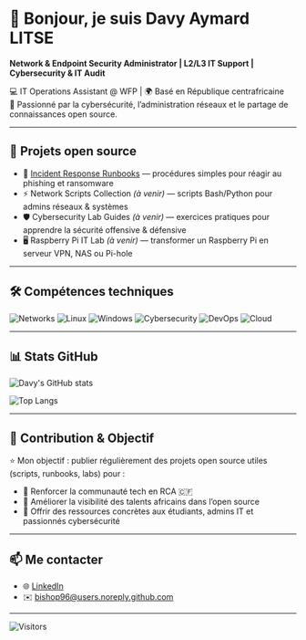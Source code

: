 # 👋 Bonjour, je suis Davy Aymard LITSE  

**Network & Endpoint Security Administrator | L2/L3 IT Support | Cybersecurity & IT Audit**  

💻 IT Operations Assistant @ WFP | 🌍 Basé en République centrafricaine  
🔐 Passionné par la cybersécurité, l’administration réseaux et le partage de connaissances open source.  

---

## 🚀 Projets open source
- 📘 [Incident Response Runbooks](https://github.com/DavyAymard/incident-response-runbooks) — procédures simples pour réagir au phishing et ransomware  
- ⚡ Network Scripts Collection *(à venir)* — scripts Bash/Python pour admins réseaux & systèmes  
- 🛡️ Cybersecurity Lab Guides *(à venir)* — exercices pratiques pour apprendre la sécurité offensive & défensive  
- 🖥️ Raspberry Pi IT Lab *(à venir)* — transformer un Raspberry Pi en serveur VPN, NAS ou Pi-hole  

---

## 🛠️ Compétences techniques
![Networks](https://img.shields.io/badge/-Networks-blue?logo=cisco&logoColor=white)
![Linux](https://img.shields.io/badge/-Linux-black?logo=linux)
![Windows](https://img.shields.io/badge/-Windows-blue?logo=windows)
![Cybersecurity](https://img.shields.io/badge/-Cybersecurity-red?logo=protonvpn)
![DevOps](https://img.shields.io/badge/-DevOps-orange?logo=githubactions)
![Cloud](https://img.shields.io/badge/-Azure-blue?logo=microsoftazure)

---

## 📊 Stats GitHub
![Davy's GitHub stats](https://github-readme-stats.vercel.app/api?username=DavyAymard&show_icons=true&theme=tokyonight)  

![Top Langs](https://github-readme-stats.vercel.app/api/top-langs/?username=DavyAymard&layout=compact&theme=tokyonight)  

---

## 🤝 Contribution & Objectif
⭐ Mon objectif : publier régulièrement des projets open source utiles (scripts, runbooks, labs) pour :  
- 🔹 Renforcer la communauté tech en RCA 🇨🇫  
- 🔹 Améliorer la visibilité des talents africains dans l’open source  
- 🔹 Offrir des ressources concrètes aux étudiants, admins IT et passionnés cybersécurité  

---

## 📫 Me contacter
- 🌐 [LinkedIn](https://www.linkedin.com/in/davylitse)  
- ✉️ bishop96@users.noreply.github.com  

---

![Visitors](https://visitor-badge.laobi.icu/badge?page_id=DavyAymard.DavyAymard)

